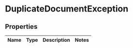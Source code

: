 
# DuplicateDocumentException

## Properties
Name | Type | Description | Notes
------------ | ------------- | ------------- | -------------



